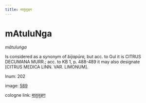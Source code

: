 ```yaml
---
title: मातुलुङ्ग
---
```


# mAtuluNga

<i>mātuluṅga</i>  <div n="P" />Is considered as a synonym of <i>bījapūra,</i> but acc. to Gul it is <bot>CITRUS <div n="lb" />DECUMANA MURR.</bot>; acc. to KB 1, p. 488-489 it may also designate <div n="lb" />[<bot>CITRUS MEDICA LINN. VAR. LIMONUM</bot>].

lnum: 202

image: [589](https://www.sanskrit-lexicon.uni-koeln.de/scans/csl-apidev/servepdf.php?dict=snp&page=589)

cologne link: [मातुलुङ्ग](https://sanskrit-lexicon.uni-koeln.de/scans/csl-apidev/getword.php?dict=snp&key=मातुलुङ्ग)

